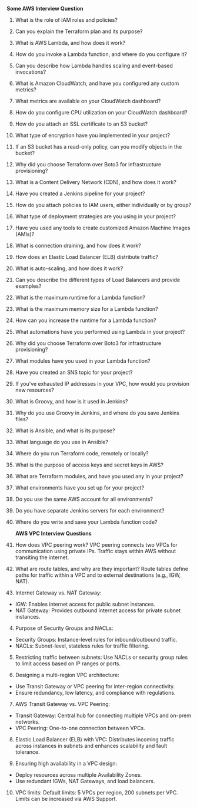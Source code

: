 ******Some AWS Interview Question******

1. What is the role of IAM roles and policies?
2. Can you explain the Terraform plan and its purpose?
3. What is AWS Lambda, and how does it work?
4. How do you invoke a Lambda function, and where do you configure it?
5. Can you describe how Lambda handles scaling and event-based invocations?
6. What is Amazon CloudWatch, and have you configured any custom metrics?
7. What metrics are available on your CloudWatch dashboard?
8. How do you configure CPU utilization on your CloudWatch dashboard?
9. How do you attach an SSL certificate to an S3 bucket?
10. What type of encryption have you implemented in your project?
11. If an S3 bucket has a read-only policy, can you modify objects in the bucket?
12. Why did you choose Terraform over Boto3 for infrastructure provisioning?
13. What is a Content Delivery Network (CDN), and how does it work?
14. Have you created a Jenkins pipeline for your project?
15. How do you attach policies to IAM users, either individually or by group?
16. What type of deployment strategies are you using in your project?
17. Have you used any tools to create customized Amazon Machine Images (AMIs)?
18. What is connection draining, and how does it work?
19. How does an Elastic Load Balancer (ELB) distribute traffic?
20. What is auto-scaling, and how does it work?
21. Can you describe the different types of Load Balancers and provide examples?
22. What is the maximum runtime for a Lambda function?
23. What is the maximum memory size for a Lambda function?
24. How can you increase the runtime for a Lambda function?
25. What automations have you performed using Lambda in your project?
26. Why did you choose Terraform over Boto3 for infrastructure provisioning?
27. What modules have you used in your Lambda function?
28. Have you created an SNS topic for your project?
29. If you've exhausted IP addresses in your VPC, how would you provision new resources?
30. What is Groovy, and how is it used in Jenkins?
31. Why do you use Groovy in Jenkins, and where do you save Jenkins files?
32. What is Ansible, and what is its purpose?
33. What language do you use in Ansible?
34. Where do you run Terraform code, remotely or locally?
35. What is the purpose of access keys and secret keys in AWS?
36. What are Terraform modules, and have you used any in your project?
37. What environments have you set up for your project?
38. Do you use the same AWS account for all environments?
39. Do you have separate Jenkins servers for each environment?
40. Where do you write and save your Lambda function code?

    ******AWS VPC Interview Questions******

1. How does VPC peering work?
 VPC peering connects two VPCs for communication using private IPs. Traffic stays within AWS without transiting the internet.

2. What are route tables, and why are they important?
 Route tables define paths for traffic within a VPC and to external destinations (e.g., IGW, NAT).

3. Internet Gateway vs. NAT Gateway: 
 - IGW: Enables internet access for public subnet instances. 
 - NAT Gateway: Provides outbound internet access for private subnet instances.

4. Purpose of Security Groups and NACLs: 
 - Security Groups: Instance-level rules for inbound/outbound traffic. 
 - NACLs: Subnet-level, stateless rules for traffic filtering.

5. Restricting traffic between subnets: 
 Use NACLs or security group rules to limit access based on IP ranges or ports.

6. Designing a multi-region VPC architecture: 
 - Use Transit Gateway or VPC peering for inter-region connectivity. 
 - Ensure redundancy, low latency, and compliance with regulations.

7. AWS Transit Gateway vs. VPC Peering: 
 - Transit Gateway: Central hub for connecting multiple VPCs and on-prem networks. 
 - VPC Peering: One-to-one connection between VPCs.

8. Elastic Load Balancer (ELB) with VPC:
 Distributes incoming traffic across instances in subnets and enhances scalability and fault tolerance.

9. Ensuring high availability in a VPC design: 
 - Deploy resources across multiple Availability Zones. 
 - Use redundant IGWs, NAT Gateways, and load balancers.

10. VPC limits: 
 Default limits: 5 VPCs per region, 200 subnets per VPC. Limits can be increased via AWS Support.

